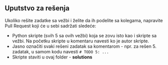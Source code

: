 ﻿## Uputstvo za rešenja

Ukoliko rešite zadatke sa vežbi i želite da ih podelite sa kolegama, napravite Pull Request koji će u sebi sadržati sledeće:

* Python skripte (svih 5 sa ovih vežbi) koja se zovu isto kao i skripte sa vežbi. Na početku skripte u komentaru navesti ko je autor skripte.
* Jasno označiti svaki rešeni zadatak sa komentarom - npr. za rešen 5. zadatak, u samom kodu navesti ```# TODO 5: ... ```
* Skripte staviti u ovaj folder - **solutions**
